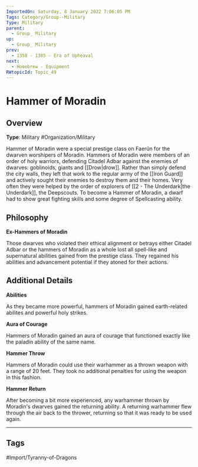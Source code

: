 ```yaml
---
ImportedOn: Saturday, 8 January 2022 7:06:05 PM
Tags: Category/Group--Military
Type: Military
parent:
  - Group_ Military
up:
  - Group_ Military
prev:
  - 1358 - 1385 - Era of Upheaval
next:
  - Homebrew - Equipment
RWtopicId: Topic_49
---
```

# Hammer of Moradin
## Overview
**Type**: Military
#Organization/Military

Hammer of Moradin were a special prestige class on Faerûn for the dwarven worshipers of Moradin. Hammers of Moradin were members of an order of holy warriors, defending Citadel Adbar against the enemies of dwarves: goblinoids, giants and [[Drow|drow]]. Rather than simply defend the city walls, they left that work to the regular army of the [[Iron Guard]] and actively sought their enemies to destroy them and their homes. Very often they were helped by the order of explorers of [[2 - The Underdark|the Underdark]], the Deepscouts. To become a Hammer of Moradin, a dwarf had to show great fighting skills and some degree of Spellcasting ability.

## Philosophy
**Ex-Hammers of Moradin**

Those dwarves who violated their ethical alignment or betrays either Citadel Adbar or the hammers of Moradin as a whole lost all spell-like and supernatural abilities gained from the prestige class. They regained his abilities and advancement potential if they atoned for their actions.

## Additional Details
**Abilities**

As they became more powerful, hammers of Moradin gained earth-related abilites and powerful holy strikes.

**Aura of Courage**

Hammers of Moradin gained an aura of courage that functioned exactly like the paladin ability of the same name.

**Hammer Throw**

Hammers of Moradin could use their warhammer as a thrown weapon with a range of 20 feet. They took no additional penalties for using the weapon in this fashion.

**Hammer Return**

After becoming a bit more experienced, any warhammer thrown by Moradin's dwarves gained the returning ability. A returning warhammer flew through the air back to the thrower, returning so that it was ready to be used again.


---
## Tags
#Import/Tyranny-of-Dragons


